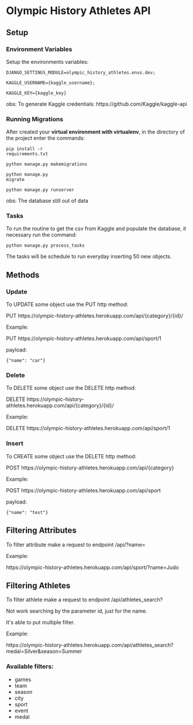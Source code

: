 # Olympic History Athletes API

## Setup

### Environment Variables
Setup the environments variables:
<code>
    <p>DJANGO_SETTINGS_MODULE=olympic_history_athletes.envs.dev;
    <p>KAGGLE_USERNAME={kaggle_username};
    <p>KAGGLE_KEY={kaggle_key}
</code>

<p>obs: To generate Kaggle credentials: https://github.com/Kaggle/kaggle-api


### Running Migrations
After created your <b>virtual environment with virtualenv</b>, in the directory of the project enter the commands:
<code>
    <p>pip install -r requirements.txt
    <p>python manage.py makemigrations
    <p>python manage.py migrate
    <p>python manage.py runserver
</code>
<p>obs: The database still out of data

### Tasks
To run the routine to get the csv from Kaggle and populate the database, it necessary run the command:
<p><code>python manage.py process_tasks</code>
<p>The tasks will be schedule to run everyday inserting 50 new objects.


<h2>Methods</h2>
<p>
<h3>Update</h3>
To UPDATE some object use the PUT http method:
<p>PUT https://olympic-history-athletes.herokuapp.com/api/{category}/{id}/

<p>Example:
<p>PUT https://olympic-history-athletes.herokuapp.com/api/sport/1
<p>payload:
<p><code>{"name": "car"}</code>

<h3>Delete</h3>
To DELETE some object use the DELETE http method:
<p>DELETE https://olympic-history-athletes.herokuapp.com/api/{category}/{id}/

<p>Example:
<p>DELETE https://olympic-history-athletes.herokuapp.com/api/sport/1

<h3>Insert</h3>
To CREATE some object use the DELETE http method:
<p>POST https://olympic-history-athletes.herokuapp.com/api/{category}

<p>Example:
<p>POST https://olympic-history-athletes.herokuapp.com/api/sport
<p>payload:
<p><code>{"name": "test"}</code>


<h2>Filtering Attributes</h2>
To filter attribute make a request to endpoint /api/<category>?name=<attribute>

<p>Example:
<p>https://olympic-history-athletes.herokuapp.com/api/sport/?name=Judo


<h2>Filtering Athletes</h2>
To filter athlete make a request to endpoint /api/athletes_search?<params>
<p>Not work searching by the parameter id, just for the name.
<p>It's able to put multiple filter.
<p>Example:
<p>https://olympic-history-athletes.herokuapp.com/api/athletes_search?medal=Silver&season=Summer

<h3>Available filters:</h3>
<ul>
  <li>games</li>
  <li>team</li>
  <li>season</li>
  <li>city</li>
  <li>sport</li>
  <li>event</li>
  <li>medal</li>
</ul>

